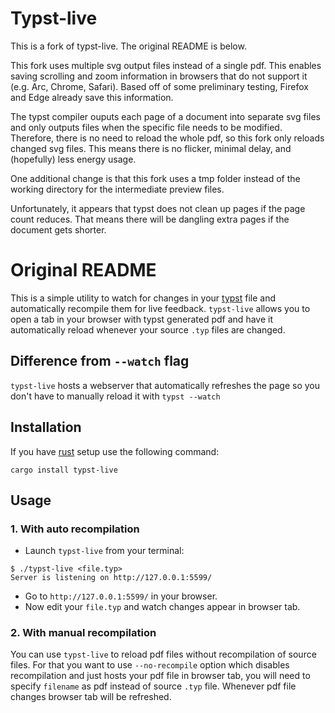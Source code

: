# Typst-live

This is a fork of typst-live. The original README is below. 

This fork uses multiple svg output files instead of a single pdf. This enables saving scrolling and zoom
information in browsers that do not support it (e.g. Arc, Chrome, Safari). Based off of some preliminary 
testing, Firefox and Edge already save this information. 

The typst compiler ouputs each page of a document into separate svg files and only outputs files when the 
specific file needs to be modified. Therefore, there is no need to reload the whole pdf, so this fork only
reloads changed svg files. This means there is no flicker, minimal delay, and (hopefully) less energy usage.

One additional change is that this fork uses a tmp folder instead of the working directory for the 
intermediate preview files.

Unfortunately, it appears that typst does not clean up pages if the page count reduces. That means
there will be dangling extra pages if the document gets shorter.

# Original README

This is a simple utility to watch for changes in your [typst](https://github.com/typst/typst) file and automatically
recompile them for live feedback. `typst-live` allows you to open a tab in your browser with typst generated pdf and have it automatically reload
whenever your source `.typ` files are changed.

## Difference from `--watch` flag
`typst-live` hosts a webserver that automatically refreshes the page so you don't have to manually reload it with `typst --watch`

## Installation
If you have [rust](https://www.rust-lang.org) setup use the following command:
```
cargo install typst-live
```

## Usage
### 1. With auto recompilation
* Launch `typst-live` from your terminal:
```
$ ./typst-live <file.typ>
Server is listening on http://127.0.0.1:5599/
```
* Go to `http://127.0.0.1:5599/` in your browser.
* Now edit your `file.typ` and watch changes appear in browser tab.

### 2. With manual recompilation
You can use `typst-live` to reload pdf files without recompilation of source files.
For that you want to use `--no-recompile` option which disables recompilation and just hosts
your pdf file in browser tab, you will need to specify `filename` as pdf instead of source `.typ` file.
Whenever pdf file changes browser tab will be refreshed.
